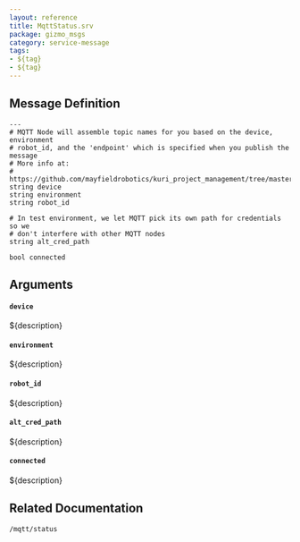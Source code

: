 ```yaml
---
layout: reference
title: MqttStatus.srv
package: gizmo_msgs
category: service-message
tags: 
- ${tag}
- ${tag} 
---
```


## Message Definition
```
---
# MQTT Node will assemble topic names for you based on the device, environment
# robot_id, and the 'endpoint' which is specified when you publish the message
# More info at:
# https://github.com/mayfieldrobotics/kuri_project_management/tree/master/mqtt
string device
string environment
string robot_id

# In test environment, we let MQTT pick its own path for credentials so we
# don't interfere with other MQTT nodes
string alt_cred_path

bool connected
```

## Arguments
#### `device`
${description}

#### `environment`
${description}

#### `robot_id`
${description}

#### `alt_cred_path`
${description}

#### `connected`
${description}

## Related Documentation
``/mqtt/status``  
